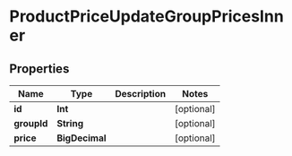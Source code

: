 

# ProductPriceUpdateGroupPricesInner


## Properties

Name | Type | Description | Notes
------------ | ------------- | ------------- | -------------
**id** | **Int** |  |  [optional]
**groupId** | **String** |  |  [optional]
**price** | **BigDecimal** |  |  [optional]



